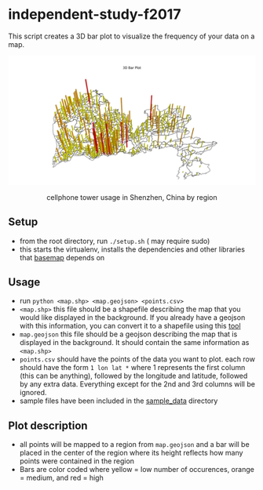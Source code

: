 # independent-study-f2017

This script creates a 3D bar plot to visualize the frequency of your data on a map.

![alt text][sample_figure]
<p style="text-align: center;">
cellphone tower usage in Shenzhen, China by region
</p>

## Setup
* from the root directory, run `./setup.sh` ( may require sudo)
* this starts the virtualenv, installs the dependencies and other libraries that [basemap](https://matplotlib.org/basemap/users/installing.html) depends on

## Usage
* run `python <map.shp> <map.geojson> <points.csv>`
* `<map.shp>` this file should be a shapefile describing the map that you would like displayed in the background. If you already have a geojson with this information, you can convert it to a shapefile using this [tool](http://mapshaper.org/)
* `map.geojson` this file should be a geojson describing the map that is displayed in the background. It should contain the same information as `<map.shp>`
* `points.csv` should have the points of the data you want to plot. each row should have the form `1 lon lat *` where 1 represents the first column (this can be anything), followed by the longitude and latitude, followed by any extra data. Everything except for the 2nd and 3rd columns will be ignored.
* sample files have been included in the [sample_data]() directory

## Plot description
* all points will be mapped to a region from `map.geojson` and a bar will be placed in the center of the region where its height reflects how many points were contained in the region
* Bars are color coded where yellow = low number of occurences, orange = medium, and red = high


[sample_figure]: https://github.com/bigolu/independent-study-f2017/raw/master/assets/sample_plot.png "sample figure"
